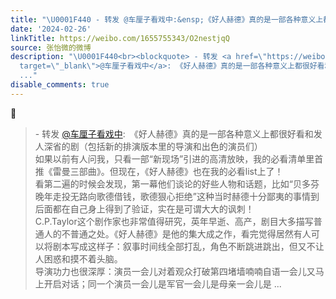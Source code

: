 ```yaml
---
title: "\U0001F440 - 转发 @车厘子看戏中:&ensp;《好人赫德》真的是一部各种意义上都很好看和发人深省的剧（包括新的排演版本里的导演和出色的演员们）如果以前有人问我，只看..."
date: '2024-02-26'
linkTitle: https://weibo.com/1655755343/O2nestjqQ
source: 张怡微的微博
description: "\U0001F440<br><blockquote> - 转发 <a href=\"https://weibo.com/1278641371\"
  target=\"_blank\">@车厘子看戏中</a>: 《好人赫德》真的是一部各种意义上都很好看和发人深省的剧（包括新的排演版本里的导演和出色的演员们）<br>如果以前有人问我，只看一部“新现场”引进的高清放映，我的必看清单里首推《雷曼三部曲》。但现在，《好人赫德》也在我的必看list上了！<br>看第二遍的时候会发现，第一幕他们谈论的好些人物和话题，比如“贝多芬晚年走投无路向歌德借钱，歌德狠心拒绝”这种当时赫德十分鄙夷的事情到后面都在自己身上得到了验证，实在是可谓大大的讽刺！<br>C.P.Taylor这个剧作家也非常值得研究，英年早逝、高产，剧目大多描写普通人的不普通之处。《好人赫德》是他的集大成之作，看完觉得居然有人可以将剧本写成这样子：叙事时间线全部打乱，角色不断跳进跳出，但又不让人困惑和摸不着头脑。<br>导演功力也很深厚：演员一会儿对着观众打破第四堵墙喃喃自语一会儿又马上开启对话；同一个演员一会儿是军官一会儿是母亲一会儿是
  ..."
disable_comments: true
---
```

👀<br><blockquote> - 转发 <a href="https://weibo.com/1278641371" target="_blank">@车厘子看戏中</a>: 《好人赫德》真的是一部各种意义上都很好看和发人深省的剧（包括新的排演版本里的导演和出色的演员们）<br>如果以前有人问我，只看一部“新现场”引进的高清放映，我的必看清单里首推《雷曼三部曲》。但现在，《好人赫德》也在我的必看list上了！<br>看第二遍的时候会发现，第一幕他们谈论的好些人物和话题，比如“贝多芬晚年走投无路向歌德借钱，歌德狠心拒绝”这种当时赫德十分鄙夷的事情到后面都在自己身上得到了验证，实在是可谓大大的讽刺！<br>C.P.Taylor这个剧作家也非常值得研究，英年早逝、高产，剧目大多描写普通人的不普通之处。《好人赫德》是他的集大成之作，看完觉得居然有人可以将剧本写成这样子：叙事时间线全部打乱，角色不断跳进跳出，但又不让人困惑和摸不着头脑。<br>导演功力也很深厚：演员一会儿对着观众打破第四堵墙喃喃自语一会儿又马上开启对话；同一个演员一会儿是军官一会儿是母亲一会儿是 ...